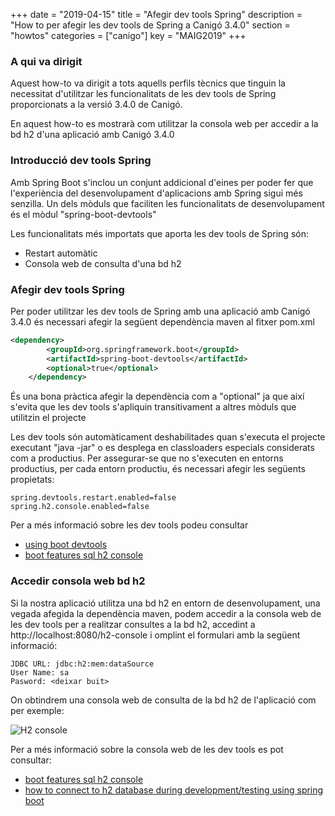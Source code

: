+++
date        = "2019-04-15"
title       = "Afegir dev tools Spring"
description = "How to per afegir les dev tools de Spring a Canigó 3.4.0"
section     = "howtos"
categories  = ["canigo"]
key         = "MAIG2019"
+++

### A qui va dirigit

Aquest how-to va dirigit a tots aquells perfils tècnics que tinguin la necessitat d'utilitzar les funcionalitats de les dev tools de Spring proporcionats a la versió 3.4.0 de Canigó.

En aquest how-to es mostrarà com utilitzar la consola web per accedir a la bd h2 d'una aplicació amb Canigó 3.4.0

### Introducció dev tools Spring

Amb Spring Boot s'inclou un conjunt addicional d'eines per poder fer que l'experiència del desenvolupament d'aplicacions amb Spring sigui més senzilla. Un dels mòduls que faciliten les funcionalitats de desenvolupament és el mòdul "spring-boot-devtools"

Les funcionalitats més importats que aporta les dev tools de Spring són:

- Restart automàtic
- Consola web de consulta d'una bd h2

### Afegir dev tools Spring

Per poder utilitzar les dev tools de Spring amb una aplicació amb Canigó 3.4.0 és necessari afegir la següent dependència maven al fitxer pom.xml

```xml
<dependency>
		<groupId>org.springframework.boot</groupId>
		<artifactId>spring-boot-devtools</artifactId>
		<optional>true</optional>
	</dependency>
```

És una bona pràctica afegir la dependència com a "optional" ja que així s'evita que les dev tools s'apliquin transitivament a altres mòduls que utilitzin el projecte

Les dev tools són automàticament deshabilitades quan s'executa el projecte executant "java -jar" o es desplega en classloaders especials considerats com a productius. Per assegurar-se que no s'executen en entorns productius, per cada entorn productiu, és necessari afegir les següents propietats:

```
spring.devtools.restart.enabled=false
spring.h2.console.enabled=false
```

Per a més informació sobre les dev tools podeu consultar 
- [using boot devtools](https://docs.spring.io/spring-boot/docs/current/reference/html/using-boot-devtools.html)
- [boot features sql h2 console](https://docs.spring.io/spring-boot/docs/2.1.x/reference/htmlsingle/#boot-features-sql-h2-console)

### Accedir consola web bd h2

Si la nostra aplicació utilitza una bd h2 en entorn de desenvolupament, una vegada afegida la dependència maven, podem accedir a la consola web de les dev tools per a realitzar consultes a la bd h2, accedint a http://localhost:8080/h2-console i omplint el formulari amb la següent informació:

```
JDBC URL: jdbc:h2:mem:dataSource
User Name: sa
Pasword: <deixar buit>
```

On obtindrem una consola web de consulta de la bd h2 de l'aplicació com per exemple:

![H2 console](https://github.com/cs-canigo/portal/blob/master/content/drafts/dev_tools_spring_h2_console.png)


Per a més informació sobre la consola web de les dev tools es pot consultar:
- [boot features sql h2 console](https://docs.spring.io/spring-boot/docs/2.1.x/reference/htmlsingle/#boot-features-sql-h2-console)
- [how to connect to h2 database during development/testing using spring boot](https://medium.com/@harittweets/how-to-connect-to-h2-database-during-development-testing-using-spring-boot-44bbb287570)
